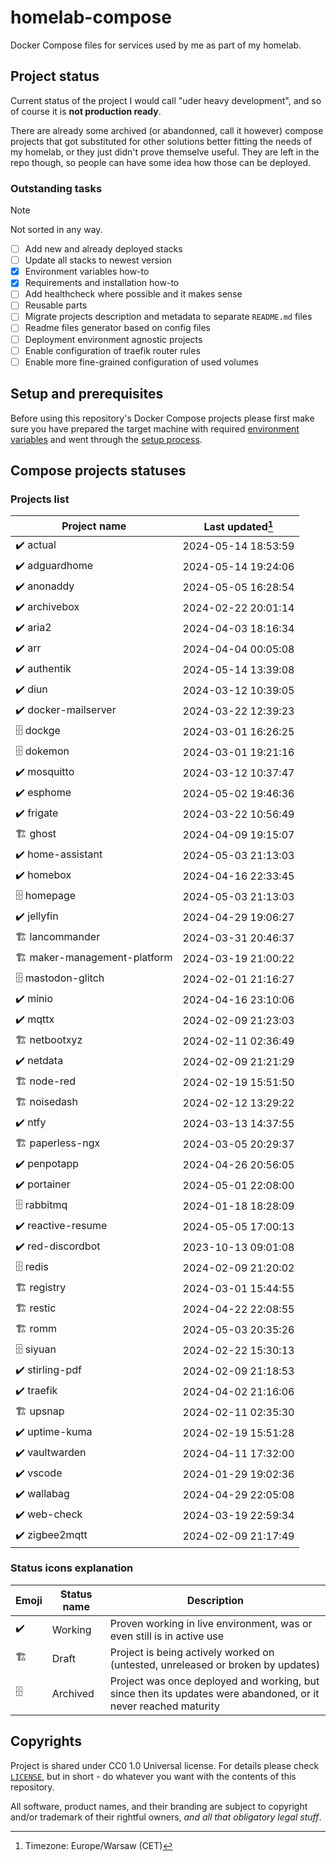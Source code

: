 # homelab-compose

Docker Compose files for services used by me as part of my homelab.

## Project status

Current status of the project I would call "uder heavy development", and
so of course it is **not production ready**.

There are already some archived (or abandonned, call it however) compose
projects that got substituted for other solutions better fitting the needs of my
homelab, or they just didn't prove themselve useful. They are left in the repo
though, so people can have some idea how those can be deployed.

### Outstanding tasks

> [!NOTE]
> Not sorted in any way.

- [ ] Add new and already deployed stacks
- [ ] Update all stacks to newest version
- [x] Environment variables how-to
- [x] Requirements and installation how-to
- [ ] Add healthcheck where possible and it makes sense
- [ ] Reusable parts
- [ ] Migrate projects description and metadata to separate `README.md` files
- [ ] Readme files generator based on config files
- [ ] Deployment environment agnostic projects
- [ ] Enable configuration of traefik router rules
- [ ] Enable more fine-grained configuration of used volumes

## Setup and prerequisites

Before using this repository's Docker Compose projects please first make sure
you have prepared the target machine with required
[environment variables](ENVIRONMENT.md) and went through the
[setup process](SETUP.md).

## Compose projects statuses

### Projects list

| Project name | Last updated[^1] |
| ----- | ----- |
| ✔️ actual | 2024-05-14 18:53:59 |
| ✔️ adguardhome | 2024-05-14 19:24:06 |
| ✔️ anonaddy | 2024-05-05 16:28:54 |
| ✔️ archivebox | 2024-02-22 20:01:14 |
| ✔️ aria2 | 2024-04-03 18:16:34 |
| ✔️ arr | 2024-04-04 00:05:08 |
| ✔️ authentik | 2024-05-14 13:39:08 |
| ✔️ diun | 2024-03-12 10:39:05 |
| ✔️ docker-mailserver | 2024-03-22 12:39:23 |
| 🗄️ dockge | 2024-03-01 16:26:25 |
| 🗄️ dokemon | 2024-03-01 19:21:16 |
| ✔️ mosquitto | 2024-03-12 10:37:47 |
| ✔️ esphome | 2024-05-02 19:46:36 |
| ✔️ frigate | 2024-03-22 10:56:49 |
| 🏗️ ghost | 2024-04-09 19:15:07 |
| ✔️ home-assistant | 2024-05-03 21:13:03 |
| ✔️ homebox | 2024-04-16 22:33:45 |
| 🗄️ homepage | 2024-05-03 21:13:03 |
| ✔️ jellyfin | 2024-04-29 19:06:27 |
| 🏗️ lancommander | 2024-03-31 20:46:37 |
| 🏗️ maker-management-platform | 2024-03-19 21:00:22 |
| 🗄️ mastodon-glitch | 2024-02-01 21:16:27 |
| ✔️ minio | 2024-04-16 23:10:06 |
| ✔️ mqttx | 2024-02-09 21:23:03 |
| 🏗️ netbootxyz | 2024-02-11 02:36:49 |
| ✔️ netdata | 2024-02-09 21:21:29 |
| 🏗️ node-red | 2024-02-19 15:51:50 |
| 🏗️ noisedash | 2024-02-12 13:29:22 |
| ✔️ ntfy | 2024-03-13 14:37:55 |
| 🏗️ paperless-ngx | 2024-03-05 20:29:37 |
| ✔️ penpotapp | 2024-04-26 20:56:05 |
| ✔️ portainer | 2024-05-01 22:08:00 |
| 🗄️ rabbitmq | 2024-01-18 18:28:09 |
| ✔️ reactive-resume | 2024-05-05 17:00:13 |
| ✔️ red-discordbot | 2023-10-13 09:01:08 |
| 🗄️ redis | 2024-02-09 21:20:02 |
| 🏗️ registry | 2024-03-01 15:44:55 |
| 🏗️ restic | 2024-04-22 22:08:55 |
| 🏗️ romm | 2024-05-03 20:35:26 |
| 🗄️ siyuan | 2024-02-22 15:30:13 |
| ✔️ stirling-pdf | 2024-02-09 21:18:53 |
| ✔️ traefik | 2024-04-02 21:16:06 |
| 🏗️ upsnap | 2024-02-11 02:35:30 |
| ✔️ uptime-kuma | 2024-02-19 15:51:28 |
| ✔️ vaultwarden | 2024-04-11 17:32:00 |
| ✔️ vscode | 2024-01-29 19:02:36 |
| ✔️ wallabag | 2024-04-29 22:05:08 |
| ✔️ web-check | 2024-03-19 22:59:34 |
| ✔️ zigbee2mqtt | 2024-02-09 21:17:49 |

### Status icons explanation

| Emoji | Status name | Description |
| ----- | ----------- | ----------- |
|   ✔️   | Working     | Proven working in live environment, was or even still is in active use |
|   🏗️   | Draft      | Project is being actively worked on (untested, unreleased or broken by updates) |
|   🗄️   | Archived   | Project was once deployed and working, but since then its updates were abandoned, or it never reached maturity |

## Copyrights

Project is shared under CC0 1.0 Universal license. For details please check
[`LICENSE`](/LICENSE), but in short - do whatever you want with the contents of
this repository.

All software, product names, and their branding are subject to copyright and/or
trademark of their rightful owners, *and all that obligatory legal stuff*.

[^1]: Timezone: Europe/Warsaw (CET)
